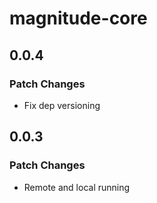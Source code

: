 # magnitude-core

## 0.0.4

### Patch Changes

- Fix dep versioning

## 0.0.3

### Patch Changes

- Remote and local running
